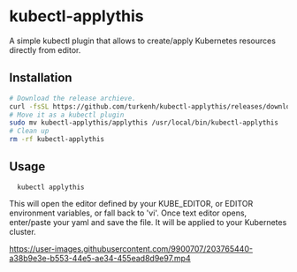 # kubectl-applythis

A simple kubectl plugin that allows to create/apply Kubernetes resources directly from editor.

## Installation

```bash
# Download the release archieve.
curl -fsSL https://github.com/turkenh/kubectl-applythis/releases/download/v0.1.0/kubectl-applythis-v0.1.0.tar.gz | tar -xz
# Move it as a kubectl plugin
sudo mv kubectl-applythis/applythis /usr/local/bin/kubectl-applythis
# Clean up
rm -rf kubectl-applythis
```

## Usage

```
  kubectl applythis
```

This will open the editor defined by your KUBE_EDITOR, or EDITOR environment variables, or fall back to 'vi'.
Once text editor opens, enter/paste your yaml and save the file. It will be applied to your Kubernetes cluster.


https://user-images.githubusercontent.com/9900707/203765440-a38b9e3e-b553-44e5-ae34-455ead8d9e97.mp4

